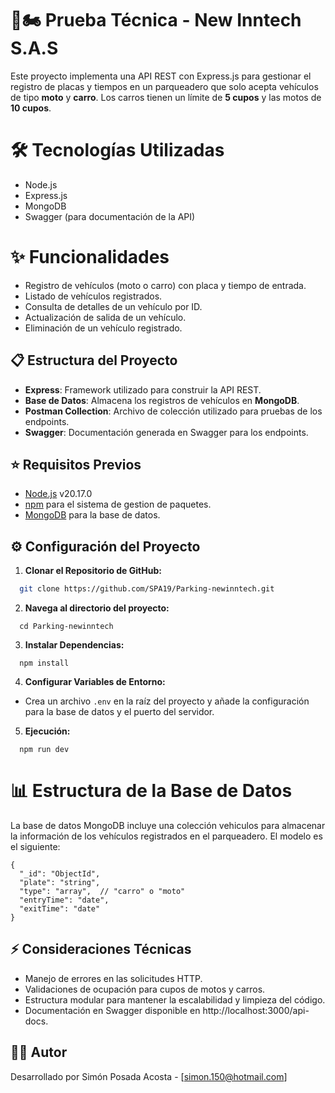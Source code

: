 # 🚗🏍️ Prueba Técnica - New Inntech S.A.S

Este proyecto implementa una API REST con Express.js para gestionar el registro de placas y tiempos en un parqueadero que solo acepta vehículos de tipo **moto** y **carro**. Los carros tienen un límite de **5 cupos** y las motos de **10 cupos**.

# 🛠️ Tecnologías Utilizadas

- Node.js
- Express.js
- MongoDB
- Swagger (para documentación de la API)

# ✨ Funcionalidades

- Registro de vehículos (moto o carro) con placa y tiempo de entrada.
- Listado de vehículos registrados.
- Consulta de detalles de un vehículo por ID.
- Actualización de salida de un vehículo.
- Eliminación de un vehículo registrado.

## 📋 Estructura del Proyecto

- **Express**: Framework utilizado para construir la API REST.
- **Base de Datos**: Almacena los registros de vehículos en **MongoDB**.
- **Postman Collection**: Archivo de colección utilizado para pruebas de los endpoints.
- **Swagger**: Documentación generada en Swagger para los endpoints.

## ⭐ Requisitos Previos

- [Node.js](https://nodejs.org/) v20.17.0
- [npm](https://www.npmjs.com/) para el sistema de gestion de paquetes.
- [MongoDB](https://www.mongodb.com/) para la base de datos.

## ⚙️ Configuración del Proyecto

1. **Clonar el Repositorio de GitHub:**
```bash
  git clone https://github.com/SPA19/Parking-newinntech.git
```

2. **Navega al directorio del proyecto:**
```
  cd Parking-newinntech
```

3. **Instalar Dependencias:**
```
  npm install
```

4. **Configurar Variables de Entorno:**

- Crea un archivo `.env` en la raíz del proyecto y añade la configuración para la base de datos y el puerto del servidor.

5. **Ejecución:**
```
  npm run dev
```

# 📊 Estructura de la Base de Datos

La base de datos MongoDB incluye una colección vehiculos para almacenar la información de los vehículos registrados en el parqueadero. El modelo es el siguiente:

```
{
  "_id": "ObjectId",
  "plate": "string",
  "type": "array",  // "carro" o "moto"
  "entryTime": "date",
  "exitTime": "date"
}
```
## ⚡ Consideraciones Técnicas

- Manejo de errores en las solicitudes HTTP.
- Validaciones de ocupación para cupos de motos y carros.
- Estructura modular para mantener la escalabilidad y limpieza del código.
- Documentación en Swagger disponible en http://localhost:3000/api-docs.

## 👨‍💻 Autor

Desarrollado por Simón Posada Acosta - [simon.150@hotmail.com]

